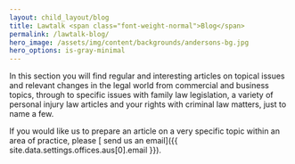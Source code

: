 ```yaml
---
layout: child_layout/blog
title: Lawtalk <span class="font-weight-normal">Blog</span>
permalink: /lawtalk-blog/
hero_image: /assets/img/content/backgrounds/andersons-bg.jpg
hero_options: is-gray-minimal
---
```


In this section you will find regular and interesting articles on topical issues and relevant changes in the legal world from commercial and business topics, through to specific issues with family law legislation, a variety of personal injury law articles and your rights with criminal law matters, just to name a few.

If you would like us to prepare an article on a very specific topic within an area of practice, please [ send us an email]({{ site.data.settings.offices.aus[0].email }}).